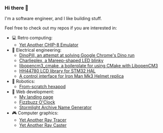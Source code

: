 ### Hi there 👋

I'm a software engineer, and I like building stuff.

Feel free to check out my repos if you are interested in:
- :computer: Retro computing: 
  - [Yet Another CHIP-8 Emulator](https://github.com/nhtranngoc/yace)
- :electric_plug: Electrical engineering: 
  - [DinoPill, an attempt at solving Google Chrome's Dino run](https://github.com/nhtranngoc/dinopill)
  - [Charlieplex, a Mareep-shaped LED blinky](https://github.com/nhtranngoc/charlieplex)
  - [libopencm3_cmake, a boilerplate for using CMake with LibopenCM3](https://github.com/nhtranngoc/libopencm3_cmake)
  - [HH44780 LCD library for STM32 HAL](https://github.com/nhtranngoc/HD44780-Stm32HAL)
  - [A control interface for Iron Man Mk3 Helmet replica](https://github.com/nhtranngoc/mk3-controls)
- :robot: Robotics: 
  - [From-scratch hexapod](https://github.com/nhtranngoc/hexapod)
- :spaghetti: Web development:
  - [My landing page](https://github.com/nhtranngoc/landing-page)
  - [Fizzbuzz O'Clock](https://github.com/nhtranngoc/fizzbuzz-o-clock)
  - [Stormlight Archive Name Generator](https://github.com/nhtranngoc/roshar-name-generator)
- :video_game: Computer graphics: 
  - [Yet Another Ray Tracer](https://github.com/nhtranngoc/yart)
  - [Yet Another Ray Caster](https://github.com/nhtranngoc/yarc)

<!--
**nhtranngoc/nhtranngoc** is a ✨ _special_ ✨ repository because its `README.md` (this file) appears on your GitHub profile.

Here are some ideas to get you started:

- 🔭 I’m currently working on ...
- 🌱 I’m currently learning ...
- 👯 I’m looking to collaborate on ...
- 🤔 I’m looking for help with ...
- 💬 Ask me about ...
- 📫 How to reach me: ...
- 😄 Pronouns: ...
- ⚡ Fun fact: ...
-->
